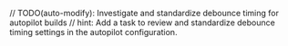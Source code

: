 // TODO(auto-modify): Investigate and standardize debounce timing for autopilot builds
// hint: Add a task to review and standardize debounce timing settings in the autopilot configuration.
